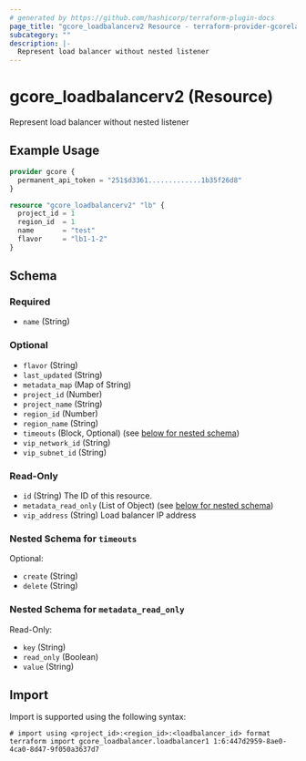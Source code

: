 ```yaml
---
# generated by https://github.com/hashicorp/terraform-plugin-docs
page_title: "gcore_loadbalancerv2 Resource - terraform-provider-gcorelabs"
subcategory: ""
description: |-
  Represent load balancer without nested listener
---
```


# gcore_loadbalancerv2 (Resource)

Represent load balancer without nested listener

## Example Usage

```terraform
provider gcore {
  permanent_api_token = "251$d3361.............1b35f26d8"
}

resource "gcore_loadbalancerv2" "lb" {
  project_id = 1
  region_id  = 1
  name       = "test"
  flavor     = "lb1-1-2"
}
```

<!-- schema generated by tfplugindocs -->
## Schema

### Required

- `name` (String)

### Optional

- `flavor` (String)
- `last_updated` (String)
- `metadata_map` (Map of String)
- `project_id` (Number)
- `project_name` (String)
- `region_id` (Number)
- `region_name` (String)
- `timeouts` (Block, Optional) (see [below for nested schema](#nestedblock--timeouts))
- `vip_network_id` (String)
- `vip_subnet_id` (String)

### Read-Only

- `id` (String) The ID of this resource.
- `metadata_read_only` (List of Object) (see [below for nested schema](#nestedatt--metadata_read_only))
- `vip_address` (String) Load balancer IP address

<a id="nestedblock--timeouts"></a>
### Nested Schema for `timeouts`

Optional:

- `create` (String)
- `delete` (String)


<a id="nestedatt--metadata_read_only"></a>
### Nested Schema for `metadata_read_only`

Read-Only:

- `key` (String)
- `read_only` (Boolean)
- `value` (String)

## Import

Import is supported using the following syntax:

```shell
# import using <project_id>:<region_id>:<loadbalancer_id> format
terraform import gcore_loadbalancer.loadbalancer1 1:6:447d2959-8ae0-4ca0-8d47-9f050a3637d7
```

